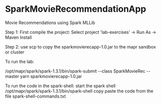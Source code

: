 # SparkMovieRecommendationApp
Movie Recommendations using Spark MLLib

Step 1: First compile the project: Select project 'lab-exercises' -> Run As -> Maven Install

Step 2: use scp to copy the sparkmovierecapp-1.0.jar to the mapr sandbox or cluster

To run the  lab:

/opt/mapr/spark/spark-1.3.1/bin/spark-submit --class SparkMovieRec --master yarn sparkmovierecapp-1.0.jar

To run the code in the spark-shell:
start the spark shell
/opt/mapr/spark/spark-1.3.1/bin/spark-shell
copy paste the code from the file spark-shell-commands.txt

